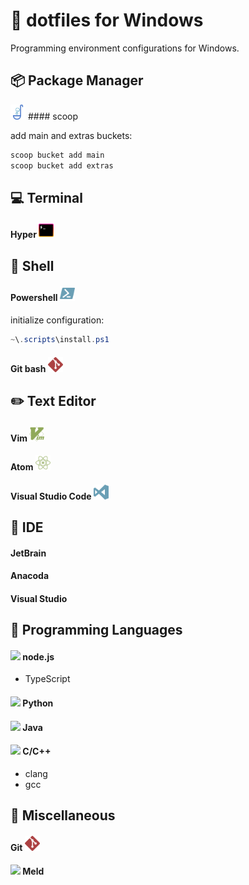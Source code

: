# :checkered_flag: dotfiles for Windows

Programming environment configurations for Windows.


## :package: Package Manager

<img src="./assets/scoop.svg" width="24px"  />
#### scoop

  add main and extras buckets:

  ```powershell
  scoop bucket add main
  scoop bucket add extras
  ```


## :computer: Terminal

#### Hyper <img src="./assets/hyper.svg" width="24px" />


## :shell: Shell

#### Powershell <img src="./assets/powershell.svg" width="24px" />

  initialize configuration:

  ```powershell
  ~\.scripts\install.ps1
  ```

#### Git bash <img src="./assets/git.svg" width="24px" />


## :pencil2: Text Editor

#### Vim <img src="./assets/vim.svg" width="24px" />
#### Atom <img src="./assets/atom.svg" width="24px" />
#### Visual Studio Code <img src="./assets/vscode.svg" width="24px" />


## :pencil: IDE

#### JetBrain
#### Anacoda
#### Visual Studio


## :page_with_curl: Programming Languages

#### <img src="./assets/node.svg" width="24px" /> node.js
  - TypeScript
#### <img src="./assets/node.svg" width="24px" /> Python
#### <img src="./assets/node.svg" width="24px" /> Java
#### <img src="./assets/node.svg" width="24px" /> C/C++
  - clang
  - gcc


## :paperclip: Miscellaneous

#### Git <img src="./assets/git.svg" width="24px" />
#### <img src="./assets/node.svg" width="24px" /> Meld

